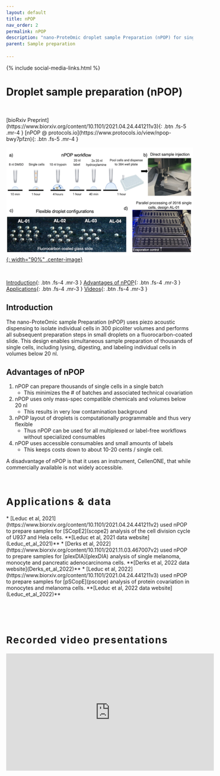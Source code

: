 ```yaml
---
layout: default
title: nPOP
nav_order: 2
permalink: nPOP
description: "nano-ProteOmic droplet sample Preparation (nPOP) for single-cell proteomics by mass-spectrometry"
parent: Sample preparation

---
```

{% include social-media-links.html %}
# Droplet sample preparation (nPOP)


&nbsp;

<span class="text-center">
[bioRxiv Preprint](https://www.biorxiv.org/content/10.1101/2021.04.24.441211v3){: .btn .fs-5 .mr-4 }
[nPOP @ protocols.io](https://www.protocols.io/view/npop-bwy7pfzn){: .btn .fs-5 .mr-4 }
</span>


[![nano-ProteOmic droplet sample Preparation (nPOP) method for single-cell proteomics by mass-spectrometry](Figs/nPOP_SamplePrep.png){: width="90%" .center-image}][nPOP_Preprint]

&nbsp;

[Introduction](#introduction){: .btn .fs-4 .mr-3 }
[Advantages of nPOP](#advantages-of-npop){: .btn .fs-4 .mr-3 }
[Applications](#applications-and-data){: .btn .fs-4 .mr-3 }
[Videos](#talks){: .btn .fs-4 .mr-3 }


## Introduction
The nano-ProteOmic sample Preparation (nPOP) uses piezo acoustic dispensing to isolate individual cells in 300 picoliter volumes and performs all subsequent preparation steps in small droplets on a fluorocarbon-coated slide. This design enables simultaneous sample preparation of thousands of single cells, including lysing, digesting, and labeling individual cells in volumes below 20 nl.


## Advantages of nPOP
  1. nPOP can prepare thousands of single cells in a single batch
     - This minimizes the # of batches and associated technical covariation
  2. nPOP uses only mass-spec compatible chemicals and volumes below 20 nl
     - This results in very low contamination background
  3. nPOP layout of droplets is computationally programmable and thus very flexible
     - Thus nPOP can be used for all multiplexed or label-free workflows without specialized consumables  
  4. nPOP uses accessible consumables and small amounts of labels  
     - This keeps costs down to about 10-20 cents / single cell.

A disadvantage of nPOP is that it uses an instrument, CellenONE, that while commercially available is not widely accessible.   

&nbsp;

<h2 style="letter-spacing: 2px; font-size: 26px;" id="applications-and-data" >Applications & data</h2>
  *  [Leduc et al, 2021](https://www.biorxiv.org/content/10.1101/2021.04.24.441211v2) used nPOP to prepare samples for [SCopE2](scope2) analysis of the cell division cycle of U937 and Hela cells. **[Leduc et al, 2021 data website](Leduc_et_al_2021)**
  *  [Derks et al, 2022](https://www.biorxiv.org/content/10.1101/2021.11.03.467007v2) used nPOP to prepare samples for [plexDIA](plexDIA) analysis of single  melanoma, monocyte and pancreatic adenocarcinoma cells. **[Derks et al, 2022 data website](Derks_et_al_2022)**
  *  [Leduc et al, 2022](https://www.biorxiv.org/content/10.1101/2021.04.24.441211v3) used nPOP to prepare samples for [pSCopE](pscope) analysis of protein covariation in monocytes and melanoma cells. **[Leduc et al, 2022 data website](Leduc_et_al_2022)**


&nbsp;

&nbsp;


<h2 style="letter-spacing: 2px; font-size: 26px;" id="talks" >Recorded video presentations</h2>

<iframe width="560" height="315" src="https://www.youtube.com/embed/DJ1U_KpMNcY" title="YouTube video player" frameborder="0" allow="accelerometer; autoplay; clipboard-write; encrypted-media; gyroscope; picture-in-picture" allowfullscreen></iframe>



[nPOP_Preprint]: https://doi.org/10.1101/2021.04.24.441211 "nano-ProteOmic droplet sample Preparation (nPOP) method for single-cell proteomics by mass-spectrometry"



<!--
<span class="text-center"></span>
[bioRxiv Preprint](https://doi.org/10.1101/2020.08.24.264994){: .btn .fs-5 .mr-4 }

**Table of Contents**

1. [Abstract](#abstract)
2. [RAW Data](#data)


## Abstract

Mass spectrometry methods have enabled quantifying thousands of proteins at the single cell level. These methods open the door to tackling many biological challenges, such as characterizing heterogeneity in the tumor micro-environment and better understanding signaling pathways driving stem cell differentiation. To further advance single-cell MS analysis, we developed an automated nano-ProteOmic sample Preparation (nPOP). nPOP isolates individual cells in 300 picoliter volumes and performs all subsequent preparation steps in small droplets on a hydrophobic glass slide, which allows to keep sample volumes below 15 nl.


 


&nbsp;


<h2 style="letter-spacing: 2px; font-size: 26px;" id="data" >Data from experiments with increasing isobaric carriers</h2>

* **MassIVE Repository:**
  - [**http:**  MSV000082841](https://massive.ucsd.edu/ProteoSAFe/dataset.jsp?task=bfd7f21d718940fdbaccc0d58ad6b122)
  - [**ftp:** &nbsp; MSV000082841](ftp://massive.ucsd.edu/MSV000082841)

  &nbsp;

  &nbsp;


&nbsp;

&nbsp;  

&nbsp;

## About the project

This project on characterizing the isobaric carrier was conducted in the [Slavov Laboratory](https://slavovlab.net) and [SCP Center](https://center.single-cell.net) at [Northeastern University](https://www.northeastern.edu/), and was authored by [Harrison Specht](http://harrisonspecht.com) and [Nikolai Slavov](https://coe.northeastern.edu/people/slavov-nikolai/). Learn more about [single-cell mass-spectrometry analysis](https://scope2.slavovlab.net/mass-spec/single-cell-proteomics).  


This project was supported by funding from the [NIH Director's Award](https://projectreporter.nih.gov/project_info_description.cfm?aid=9167004&icde=31336575).

-->

&nbsp;  

&nbsp;

&nbsp;

&nbsp;

&nbsp;

&nbsp;

&nbsp;

&nbsp;

&nbsp;

&nbsp;

&nbsp;

&nbsp;

&nbsp;

&nbsp;

&nbsp;

&nbsp;
